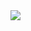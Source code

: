 <img src="https://steamuserimages-a.akamaihd.net/ugc/645502556563951011/CC5D729ADCFA1162F8147DE020ED1121CC92A023/?imw=5000&imh=5000&ima=fit&impolicy=Letterbox&imcolor=%23000000&letterbox=false">


